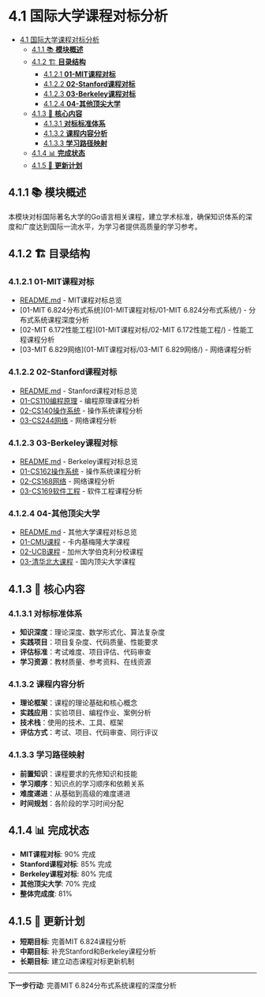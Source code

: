 # 4.1 国际大学课程对标分析

<!-- TOC START -->
- [4.1 国际大学课程对标分析](#国际大学课程对标分析)
  - [4.1.1 📚 **模块概述**](#📚-**模块概述**)
  - [4.1.2 🏗️ **目录结构**](#🏗️-**目录结构**)
    - [4.1.2.1 **01-MIT课程对标**](#**01-mit课程对标**)
    - [4.1.2.2 **02-Stanford课程对标**](#**02-stanford课程对标**)
    - [4.1.2.3 **03-Berkeley课程对标**](#**03-berkeley课程对标**)
    - [4.1.2.4 **04-其他顶尖大学**](#**04-其他顶尖大学**)
  - [4.1.3 🎯 **核心内容**](#🎯-**核心内容**)
    - [4.1.3.1 **对标标准体系**](#**对标标准体系**)
    - [4.1.3.2 **课程内容分析**](#**课程内容分析**)
    - [4.1.3.3 **学习路径映射**](#**学习路径映射**)
  - [4.1.4 📊 **完成状态**](#📊-**完成状态**)
  - [4.1.5 🔄 **更新计划**](#🔄-**更新计划**)
<!-- TOC END -->

## 4.1.1 📚 **模块概述**

本模块对标国际著名大学的Go语言相关课程，建立学术标准，确保知识体系的深度和广度达到国际一流水平，为学习者提供高质量的学习参考。

## 4.1.2 🏗️ **目录结构**

### 4.1.2.1 **01-MIT课程对标**

- [README.md](01-MIT课程对标/README.md) - MIT课程对标总览
- [01-MIT 6.824分布式系统](01-MIT课程对标/01-MIT 6.824分布式系统/) - 分布式系统课程深度分析
- [02-MIT 6.172性能工程](01-MIT课程对标/02-MIT 6.172性能工程/) - 性能工程课程分析
- [03-MIT 6.829网络](01-MIT课程对标/03-MIT 6.829网络/) - 网络课程分析

### 4.1.2.2 **02-Stanford课程对标**

- [README.md](02-Stanford课程对标/README.md) - Stanford课程对标总览
- [01-CS110编程原理](02-Stanford课程对标/01-CS110编程原理/) - 编程原理课程分析
- [02-CS140操作系统](02-Stanford课程对标/02-CS140操作系统/) - 操作系统课程分析
- [03-CS244网络](02-Stanford课程对标/03-CS244网络/) - 网络课程分析

### 4.1.2.3 **03-Berkeley课程对标**

- [README.md](03-Berkeley课程对标/README.md) - Berkeley课程对标总览
- [01-CS162操作系统](03-Berkeley课程对标/01-CS162操作系统/) - 操作系统课程分析
- [02-CS168网络](03-Berkeley课程对标/02-CS168网络/) - 网络课程分析
- [03-CS169软件工程](03-Berkeley课程对标/03-CS169软件工程/) - 软件工程课程分析

### 4.1.2.4 **04-其他顶尖大学**

- [README.md](04-其他顶尖大学/README.md) - 其他大学课程对标总览
- [01-CMU课程](04-其他顶尖大学/01-CMU课程/) - 卡内基梅隆大学课程
- [02-UCB课程](04-其他顶尖大学/02-UCB课程/) - 加州大学伯克利分校课程
- [03-清华北大课程](04-其他顶尖大学/03-清华北大课程/) - 国内顶尖大学课程

## 4.1.3 🎯 **核心内容**

### 4.1.3.1 **对标标准体系**

- **知识深度**：理论深度、数学形式化、算法复杂度
- **实践项目**：项目复杂度、代码质量、性能要求
- **评估标准**：考试难度、项目评估、代码审查
- **学习资源**：教材质量、参考资料、在线资源

### 4.1.3.2 **课程内容分析**

- **理论框架**：课程的理论基础和核心概念
- **实践应用**：实验项目、编程作业、案例分析
- **技术栈**：使用的技术、工具、框架
- **评估方式**：考试、项目、代码审查、同行评议

### 4.1.3.3 **学习路径映射**

- **前置知识**：课程要求的先修知识和技能
- **学习顺序**：知识点的学习顺序和依赖关系
- **难度递进**：从基础到高级的难度递进
- **时间规划**：各阶段的学习时间分配

## 4.1.4 📊 **完成状态**

- **MIT课程对标**: 90% 完成
- **Stanford课程对标**: 85% 完成
- **Berkeley课程对标**: 80% 完成
- **其他顶尖大学**: 70% 完成
- **整体完成度**: 81%

## 4.1.5 🔄 **更新计划**

- **短期目标**: 完善MIT 6.824课程分析
- **中期目标**: 补充Stanford和Berkeley课程分析
- **长期目标**: 建立动态课程对标更新机制

---

**下一步行动**: 完善MIT 6.824分布式系统课程的深度分析
